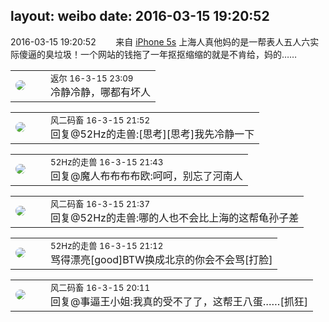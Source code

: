 layout: weibo
date: 2016-03-15 19:20:52
---
<meta name="referrer" content="no-referrer" />

2016-03-15 19:20:52  &nbsp;&nbsp;&nbsp;&nbsp;&nbsp;&nbsp; 来自 <a href="sinaweibo://customweibosource" rel="nofollow">iPhone 5s</a>
上海人真他妈的是一帮表人五人六实际傻逼的臭垃圾！一个网站的钱拖了一年抠抠缩缩的就是不肯给，妈的…… ​​​

<table style="width: 100%;">
  <tr>
    <td style="width: 40px;"><img style="border-radius:50%" src="https://tvax1.sinaimg.cn/crop.0.0.512.512.50/760b4677ly8fvdnumgch5j20e80e8gmo.jpg?KID=imgbed,tva&Expires=1624464116&ssig=GdRUq3BKwg"></td>
    <td colspan="2"><small>返尔 16-3-15 23:09</small><br/>冷静冷静，哪都有坏人</td>
  </tr>
</table>

<table style="width: 100%;">
  <tr>
    <td style="width: 40px;"><img style="border-radius:50%" src="https://tva3.sinaimg.cn/crop.0.0.639.639.50/6d2a6003jw8f3idy69w2gj20hs0hrt9g.jpg?KID=imgbed,tva&Expires=1624464116&ssig=frBw%2FEiR%2Fr"></td>
    <td colspan="2"><small>风二码畜 16-3-15 21:52</small><br/>回复@52Hz的走兽:[思考][思考]我先冷静一下</td>
  </tr>
</table>

<table style="width: 100%;">
  <tr>
    <td style="width: 40px;"><img style="border-radius:50%" src="https://tva4.sinaimg.cn/crop.0.0.180.180.50/8beaf773jw1e8qgp5bmzyj2050050aa8.jpg?KID=imgbed,tva&Expires=1624464116&ssig=qGNpcaCd4d"></td>
    <td colspan="2"><small>52Hz的走兽 16-3-15 21:43</small><br/>回复@魔人布布布布欧:呵呵，别忘了河南人</td>
  </tr>
</table>

<table style="width: 100%;">
  <tr>
    <td style="width: 40px;"><img style="border-radius:50%" src="https://tva3.sinaimg.cn/crop.0.0.639.639.50/6d2a6003jw8f3idy69w2gj20hs0hrt9g.jpg?KID=imgbed,tva&Expires=1624464116&ssig=frBw%2FEiR%2Fr"></td>
    <td colspan="2"><small>风二码畜 16-3-15 21:37</small><br/>回复@52Hz的走兽:哪的人也不会比上海的这帮龟孙子差</td>
  </tr>
</table>

<table style="width: 100%;">
  <tr>
    <td style="width: 40px;"><img style="border-radius:50%" src="https://tva4.sinaimg.cn/crop.0.0.180.180.50/8beaf773jw1e8qgp5bmzyj2050050aa8.jpg?KID=imgbed,tva&Expires=1624464116&ssig=qGNpcaCd4d"></td>
    <td colspan="2"><small>52Hz的走兽 16-3-15 21:12</small><br/>骂得漂亮[good]BTW换成北京的你会不会骂[打脸]</td>
  </tr>
</table>

<table style="width: 100%;">
  <tr>
    <td style="width: 40px;"><img style="border-radius:50%" src="https://tva3.sinaimg.cn/crop.0.0.639.639.50/6d2a6003jw8f3idy69w2gj20hs0hrt9g.jpg?KID=imgbed,tva&Expires=1624464116&ssig=frBw%2FEiR%2Fr"></td>
    <td colspan="2"><small>风二码畜 16-3-15 20:11</small><br/>回复@事逼王小姐:我真的受不了了，这帮王八蛋……[抓狂]</td>
  </tr>
</table>
